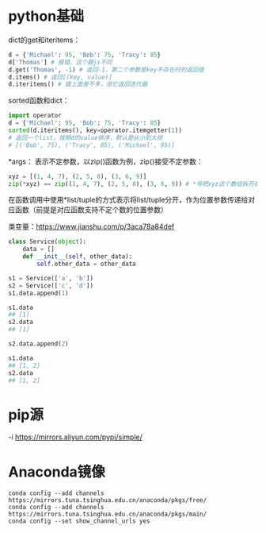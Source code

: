 # python基础

dict的get和iteritems：
```py
d = {'Michael': 95, 'Bob': 75, 'Tracy': 85}
d['Thomas'] # 报错，这个跟js不同
d.get('Thomas', -1) # 返回-1，第二个参数是key不存在时的返回值
d.items() # 返回[(key, value)]
d.iteritems() # 跟上面差不多，但它返回迭代器
```

sorted函数和dict：
```py
import operator
d = {'Michael': 95, 'Bob': 75, 'Tracy': 85}
sorted(d.iteritems(), key=operator.itemgetter(1))
# 返回一个list，按照d的value排序，默认是从小到大排
# [('Bob', 75), ('Tracy', 85), ('Michael', 95)]
```

*args：
表示不定参数，以zip()函数为例，zip()接受不定参数：
```py
xyz = [(1, 4, 7), (2, 5, 8), (3, 6, 9)]
zip(*xyz) == zip((1, 4, 7), (2, 5, 8), (3, 6, 9)) # *号把xyz这个数组拆开成三个参数了
```

在函数调用中使用*list/tuple的方式表示将list/tuple分开，作为位置参数传递给对应函数（前提是对应函数支持不定个数的位置参数）

类变量：https://www.jianshu.com/p/3aca78a84def

```py
class Service(object):
    data = []
    def __init__(self, other_data):
        self.other_data = other_data

s1 = Service(['a', 'b'])
s2 = Service(['c', 'd'])
s1.data.append(1)

s1.data
## [1]
s2.data
## [1]

s2.data.append(2)

s1.data
## [1, 2]
s2.data
## [1, 2]
```

# pip源
-i https://mirrors.aliyun.com/pypi/simple/

# Anaconda镜像

```
conda config --add channels https://mirrors.tuna.tsinghua.edu.cn/anaconda/pkgs/free/
conda config --add channels https://mirrors.tuna.tsinghua.edu.cn/anaconda/pkgs/main/
conda config --set show_channel_urls yes
```